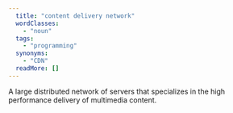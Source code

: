 ```yaml
---
  title: "content delivery network"
  wordClasses: 
    - "noun"
  tags: 
    - "programming"
  synonyms: 
    - "CDN"
  readMore: []
---
```

A large distributed network of servers that specializes in the high performance delivery of multimedia content.
